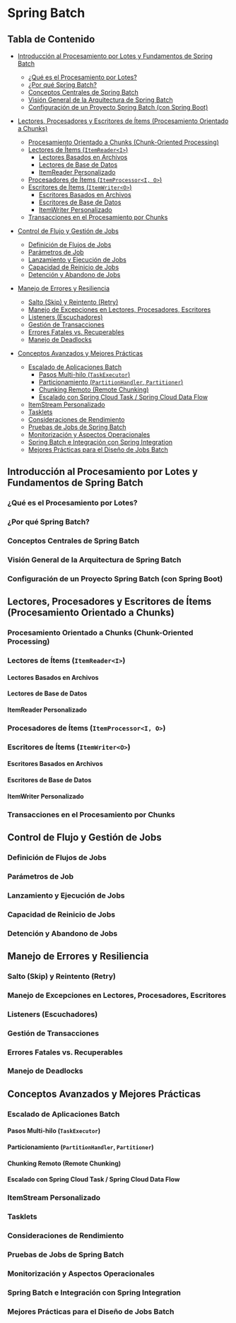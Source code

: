# Spring Batch

## Tabla de Contenido

- [Introducción al Procesamiento por Lotes y Fundamentos de Spring Batch](#introduccion-spring-batch-fundamentos)
  - [¿Qué es el Procesamiento por Lotes?](#que-es-procesamiento-lotes)
  - [¿Por qué Spring Batch?](#por-que-spring-batch)
  - [Conceptos Centrales de Spring Batch](#conceptos-centrales-spring-batch)
  - [Visión General de la Arquitectura de Spring Batch](#arquitectura-spring-batch)
  - [Configuración de un Proyecto Spring Batch (con Spring Boot)](#configuracion-proyecto-spring-batch)

- [Lectores, Procesadores y Escritores de Ítems (Procesamiento Orientado a Chunks)](#lectores-procesadores-escritores)
  - [Procesamiento Orientado a Chunks (Chunk-Oriented Processing)](#procesamiento-chunks)
  - [Lectores de Ítems (`ItemReader<I>`)](#item-readers)
    - [Lectores Basados en Archivos](#lectores-basados-archivos)
    - [Lectores de Base de Datos](#lectores-base-datos)
    - [ItemReader Personalizado](#itemreader-personalizado)
  - [Procesadores de Ítems (`ItemProcessor<I, O>`)](#item-processors)
  - [Escritores de Ítems (`ItemWriter<O>`)](#item-writers)
    - [Escritores Basados en Archivos](#escritores-basados-archivos)
    - [Escritores de Base de Datos](#escritores-base-datos)
    - [ItemWriter Personalizado](#itemwriter-personalizado)
  - [Transacciones en el Procesamiento por Chunks](#transacciones-chunks)

- [Control de Flujo y Gestión de Jobs](#control-flujo-gestion-jobs)
  - [Definición de Flujos de Jobs](#definicion-flujos-jobs)
  - [Parámetros de Job](#parametros-job)
  - [Lanzamiento y Ejecución de Jobs](#lanzamiento-ejecucion-jobs)
  - [Capacidad de Reinicio de Jobs](#capacidad-reinicio-jobs)
  - [Detención y Abandono de Jobs](#detencion-abandono-jobs)

- [Manejo de Errores y Resiliencia](#manejo-errores-resiliencia)
  - [Salto (Skip) y Reintento (Retry)](#skip-retry)
  - [Manejo de Excepciones en Lectores, Procesadores, Escritores](#manejo-excepciones-readers-processors-writers)
  - [Listeners (Escuchadores)](#listeners-spring-batch)
  - [Gestión de Transacciones](#gestion-transacciones-spring-batch)
  - [Errores Fatales vs. Recuperables](#errores-fatales-recuperables)
  - [Manejo de Deadlocks](#manejo-deadlocks)

- [Conceptos Avanzados y Mejores Prácticas](#conceptos-avanzados-mejores-practicas)
  - [Escalado de Aplicaciones Batch](#escalado-aplicaciones-batch)
    - [Pasos Multi-hilo (`TaskExecutor`)](#pasos-multi-hilo)
    - [Particionamiento (`PartitionHandler`, `Partitioner`)](#particionamiento)
    - [Chunking Remoto (Remote Chunking)](#chunking-remoto)
    - [Escalado con Spring Cloud Task / Spring Cloud Data Flow](#escalado-spring-cloud-task-data-flow)
  - [ItemStream Personalizado](#itemstream-personalizado)
  - [Tasklets](#tasklets)
  - [Consideraciones de Rendimiento](#consideraciones-rendimiento)
  - [Pruebas de Jobs de Spring Batch](#pruebas-jobs-spring-batch)
  - [Monitorización y Aspectos Operacionales](#monitorizacion-operacionales)
  - [Spring Batch e Integración con Spring Integration](#spring-batch-spring-integration)
  - [Mejores Prácticas para el Diseño de Jobs Batch](#mejores-practicas-diseno-jobs)


<a id="introduccion-spring-batch-fundamentos"></a>
## Introducción al Procesamiento por Lotes y Fundamentos de Spring Batch

<a id="que-es-procesamiento-lotes"></a>
### ¿Qué es el Procesamiento por Lotes?

<a id="por-que-spring-batch"></a>
### ¿Por qué Spring Batch?

<a id="conceptos-centrales-spring-batch"></a>
### Conceptos Centrales de Spring Batch

<a id="arquitectura-spring-batch"></a>
### Visión General de la Arquitectura de Spring Batch

<a id="configuracion-proyecto-spring-batch"></a>
### Configuración de un Proyecto Spring Batch (con Spring Boot)

<a id="lectores-procesadores-escritores"></a>
## Lectores, Procesadores y Escritores de Ítems (Procesamiento Orientado a Chunks)

<a id="procesamiento-chunks"></a>
### Procesamiento Orientado a Chunks (Chunk-Oriented Processing)

<a id="item-readers"></a>
### Lectores de Ítems (`ItemReader<I>`)

<a id="lectores-basados-archivos"></a>
#### Lectores Basados en Archivos

<a id="lectores-base-datos"></a>
#### Lectores de Base de Datos

<a id="itemreader-personalizado"></a>
#### ItemReader Personalizado

<a id="item-processors"></a>
### Procesadores de Ítems (`ItemProcessor<I, O>`)

<a id="item-writers"></a>
### Escritores de Ítems (`ItemWriter<O>`)

<a id="escritores-basados-archivos"></a>
#### Escritores Basados en Archivos

<a id="escritores-base-datos"></a>
#### Escritores de Base de Datos

<a id="itemwriter-personalizado"></a>
#### ItemWriter Personalizado

<a id="transacciones-chunks"></a>
### Transacciones en el Procesamiento por Chunks

<a id="control-flujo-gestion-jobs"></a>
## Control de Flujo y Gestión de Jobs

<a id="definicion-flujos-jobs"></a>
### Definición de Flujos de Jobs

<a id="parametros-job"></a>
### Parámetros de Job

<a id="lanzamiento-ejecucion-jobs"></a>
### Lanzamiento y Ejecución de Jobs

<a id="capacidad-reinicio-jobs"></a>
### Capacidad de Reinicio de Jobs

<a id="detencion-abandono-jobs"></a>
### Detención y Abandono de Jobs

<a id="manejo-errores-resiliencia"></a>
## Manejo de Errores y Resiliencia

<a id="skip-retry"></a>
### Salto (Skip) y Reintento (Retry)

<a id="manejo-excepciones-readers-processors-writers"></a>
### Manejo de Excepciones en Lectores, Procesadores, Escritores

<a id="listeners-spring-batch"></a>
### Listeners (Escuchadores)

<a id="gestion-transacciones-spring-batch"></a>
### Gestión de Transacciones

<a id="errores-fatales-recuperables"></a>
### Errores Fatales vs. Recuperables

<a id="manejo-deadlocks"></a>
### Manejo de Deadlocks

<a id="conceptos-avanzados-mejores-practicas"></a>
## Conceptos Avanzados y Mejores Prácticas

<a id="escalado-aplicaciones-batch"></a>
### Escalado de Aplicaciones Batch

<a id="pasos-multi-hilo"></a>
#### Pasos Multi-hilo (`TaskExecutor`)

<a id="particionamiento"></a>
#### Particionamiento (`PartitionHandler`, `Partitioner`)

<a id="chunking-remoto"></a>
#### Chunking Remoto (Remote Chunking)

<a id="escalado-spring-cloud-task-data-flow"></a>
#### Escalado con Spring Cloud Task / Spring Cloud Data Flow

<a id="itemstream-personalizado"></a>
### ItemStream Personalizado

<a id="tasklets"></a>
### Tasklets

<a id="consideraciones-rendimiento"></a>
### Consideraciones de Rendimiento

<a id="pruebas-jobs-spring-batch"></a>
### Pruebas de Jobs de Spring Batch

<a id="monitorizacion-operacionales"></a>
### Monitorización y Aspectos Operacionales

<a id="spring-batch-spring-integration"></a>
### Spring Batch e Integración con Spring Integration

<a id="mejores-practicas-diseno-jobs"></a>
### Mejores Prácticas para el Diseño de Jobs Batch

